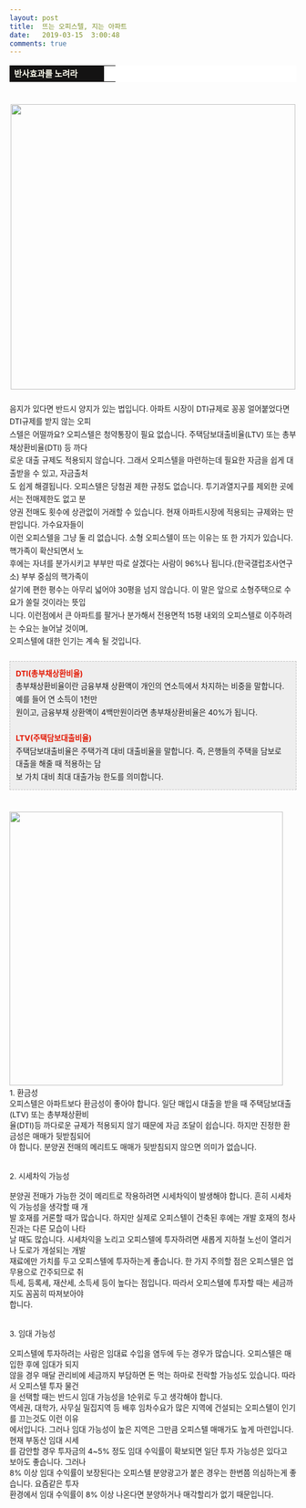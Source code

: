 ```yaml
---
layout: post
title:  뜨는 오피스텔, 지는 아파트
date:   2019-03-15  3:00:48
comments: true
---
```





<table width="99%" bgcolor="#ffffff" cellspacing="1" cellpadding="2"><tbody><tr><td width="150" bgcolor="#141313" style-="border-bottom:#141313 1px solid; border-left:#141313 1px solid; border-top:#141313 1px solid; &#13;&#10;border-right:#141313 1px solid"><span style="color: rgb(0, 0, 0); font-family: 맑은 고딕, dotum, verdana; font-size: 11pt;"><strong><span syle="font-size:11pt"><font color="#fffff0">반사효과를 노려라</font></span></strong></span></td><td style="border-width: 0px 0px 1px; border-style: solid; border-color: rgb(255, 255, 255) rgb(255, 255, 255) rgb(20, 19, 19);"><span style="font-size: 11pt;"><font color="#000000">&nbsp;</font></span></td></tr></tbody></table><div style="line-height: 1.7;"><span style="font-size: 10pt;">﻿<br><div class="imageblock center" style="text-align: center; clear: both;"><span data-url="https://t1.daumcdn.net/cfile/tistory/1970CE1E4C6E39BB58?download" data-lightbox="lightbox"><img width="500" height="335" style="height: auto; cursor: pointer; max-width: 100%;" alt="" src="https://t1.daumcdn.net/cfile/tistory/1970CE1E4C6E39BB58" filename="주택1.jpg" filemime="image/jpeg"></span></div><br>음지가 있다면 반드시 양지가 있는 법입니다. 아파트 시장이 DTI규제로 꽁꽁 얼어붙었다면 DTI규제를 받지 않는 오피<br> 스텔은 어떨까요? 오피스텔은 청약통장이 필요 없습니다. 주택담보대출비율(LTV) 또는 총부채상환비율(DTI) 등 까다<br> 로운 대출 규제도 적용되지 않습니다. 그래서 오피스텔을 마련하는데 필요한 자금을 쉽게 대출받을 수 있고, 자금출처<br> 도 쉽게 해결됩니다. 오피스텔은 당첨권 제한 규정도 없습니다. 투기과열지구를 제외한 곳에서는 전매제한도 없고 분<br> 양권 전매도 횟수에 상관없이 거래할 수 있습니다. 현재 아파트시장에 적용되는 규제와는 딴 판입니다. 가수요자들이 <br> 이런 오피스텔을 그냥 둘 리 없습니다. 소형 오피스텔이 뜨는 이유는 또 한 가지가 있습니다. 핵가족이 확산되면서 노<br> 후에는 자녀를 분가시키고 부부만 따로 살겠다는 사람이 96%나 됩니다.(한국갤럽조사연구소) 부부 중심의 핵가족이 <br> 살기에 편한 평수는 아무리 넓어야 30평을 넘지 않습니다. 이 말은 앞으로 소형주택으로 수요가 쏠릴 것이라는 뜻입<br> 니다. 이런점에서 큰 아파트를 팔거나 분가해서 전용면적 15평 내외의 오피스텔로 이주하려는 수요는 늘어날 것이며, <br>오피스텔에 대한 인기는 계속 될 것입니다.<br><br><div class="txc-textbox" style="padding: 10px; border: 1px dashed rgb(193, 193, 193); border-image: none; background-color: rgb(238, 238, 238);"><strong><font color="#e31600">DTI(총부채상환비율)</font></strong><br>총부채상환비율이란 금융부채 상환액이 개인의 연소득에서 차지하는 비중을 말합니다. 예를 들어 연 소득이 1천만<br> 원이고, 금융부채 상환액이 4백만원이라면 총부채상환비율은 40%가 됩니다.<br><br><font color="#e31600"><strong>LTV(주택담보대출비율)</strong><br></font>주택담보대출비율은 주택가격 대비 대출비율을 말합니다. 즉, 은행들의 주택을 담보로 대출을 해줄 때 적용하는 담<br> 보 가치 대비 최대 대출가능 한도를 의미합니다.<br></div><br></span></div><div></div><div></div><div></div><span style="font-size: 10pt;"><br><span data-url="https://t1.daumcdn.net/cfile/tistory/2031F41A4C6E3D3C80?download" data-lightbox="lightbox"><img width="480" height="321" style="height: auto; cursor: pointer; max-width: 100%;" alt="" src="https://t1.daumcdn.net/cfile/tistory/2031F41A4C6E3D3C80" filename="달러44.jpg" filemime="image/jpeg"></span>﻿<br>1. 환금성<br><span style="font-size: 10pt;">오피스텔은 아파트보다 환금성이 좋아야 합니다. 일단 매입시 대출을 받을 때 주택담보대출(LTV) 또는 총부채상환비<br> 율(DTI)</span><span style="font-size: 10pt;">등 까다로운 규제가 적용되지 않기 때문에 자금 조달이 쉽습니다. 하지만 진정한 환금성은 매매가 뒷받침되어<br> 야 합니다. 분</span><span style="font-size: 10pt;">양권 전매의 메리트도 매매가 뒷받침되지 않으면 의미가 없습니다.<br><br><br>2. 시세차익 가능성<br><br>분양권 전매가 가능한 것이 메리트로 작용하려면 시세차익이 발생해야 합니다. 흔히 시세차익 가능성을 생각할 때 개<br> 발 호재를 거론할 때가 많습니다. 하지만 실제로 오피스텔이 건축된 후에는 개발 호재의 청사진과는 다른 모습이 나타<br> 날 때도 많습니다. 시세차익을 노리고 오피스텔에 투자하려면 새롭게 지하철 노선이 열리거나 도로가 개설되는 개발 <br> 재료에만 가치를 두고 오피스텔에 투자하는게 좋습니다. 한 가지 주의할 점은 오피스텔은 업무용으로 간주되므로 취<br> 득세, 등록세, 재산세, 소득세 등이 높다는 점입니다. 따라서 오피스텔에 투자할 때는 세금까지도 꼼꼼히 따져보아야 <br> 합니다.<br><br><br>3. 임대 가능성<br><br>오피스텔에 투자하려는 사람은 임대료 수입을 염두에 두는 경우가 많습니다. 오피스텔은 매입한 후에 임대가 되지 <br> 않을 경우 매달 관리비에 세금까지 부담하면 돈 먹는 하마로 전락할 가능성도 있습니다. 따라서 오피스텔 투자 물건<br> 을 선택할 때는 반드시 임대 가능성을 1순위로 두고 생각해야 합니다.<br>역세권, 대학가, 사무실 밀집지역 등 배후 임차수요가 많은 지역에 건설되는 오피스텔이 인기를 끄는것도 이런 이유<br> 에서입니다. 그러나 임대 가능성이 높은 지역은 그만큼 오피스텔 매매가도 높게 마련입니다. 현재 부동산 임대 시세<br> 를 감안할 경우 투자금의 4~5% 정도 임대 수익률이 확보되면 일단 투자 가능성은 있다고 보아도 좋습니다. 그러나 <br>8% 이상 임대 수익률이 보장된다는 오피스텔 분양광고가 붙은 경우는 한번쯤 의심하는게 좋습니다. 요즘같은 투자 <br> 환경에서 임대 수익률이 8% 이상 나온다면 분양하거나 매각할리가 없기 때문입니다.﻿<br></span></div></span>